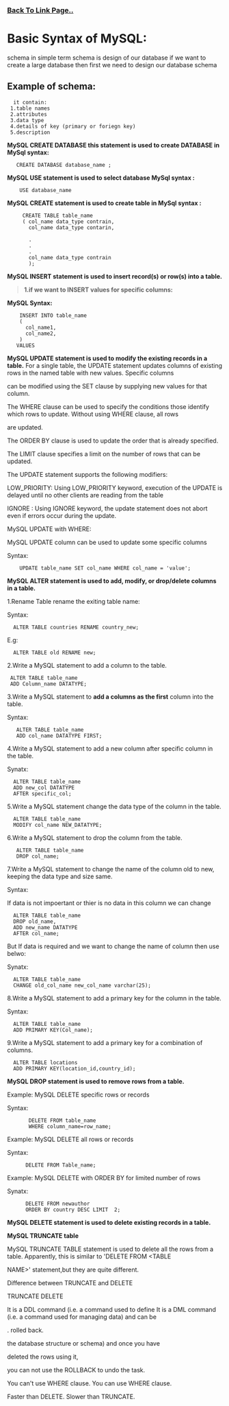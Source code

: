 ### [Back To Link Page..](https://sudarshan-gurav.github.io/link)

# Basic Syntax of MySQL:

schema in simple term schema is design of our database 
  if we want to create a large database then first we need to design our database schema 
  
 ## Example of schema:
      it contain:
     1.table names
     2.attributes
     3.data type
     4.details of key (primary or foriegn key)
     5.description
     
 **MySQL CREATE DATABASE this statement is used to create DATABASE in 
   MySql syntax:**
 
       CREATE DATABASE database_name ;
 
**MySQL USE statement is used to select database 
  MySql syntax :**
 
        USE database_name
 
**MySQL CREATE statement is used to create table in 
  MySql syntax :**
  
         CREATE TABLE table_name
         ( col_name data_type contrain,
           col_name data_type contarin,
         
           .
           .
           .
           col_name data_type contrain
           );
  
  **MySQL INSERT statement is used to insert record(s) or row(s) into a table.**
  
   > **1.if we want to INSERT values for specific columns:**
   
 **MySQL Syntax:**
        
        INSERT INTO table_name 
        ( 
          col_name1,
          col_name2,
        )
       VALUES
 
 **MySQL UPDATE statement is used to modify the existing records in a table.**
For a single table, the UPDATE statement updates columns of existing rows in the named table with new values. Specific columns 

can be modified using the SET clause by supplying new values for that column.

The WHERE clause can be used to specify the conditions those identify which rows to update. Without using WHERE clause, all rows 

are updated.

The ORDER BY clause is used to update the order that is already specified.

The LIMIT clause specifies a limit on the number of rows that can be updated. 
 
The UPDATE statement supports the following modifiers:

LOW_PRIORITY: Using LOW_PRIORITY keyword, execution of the UPDATE is delayed until no other clients are reading from the table

IGNORE : Using IGNORE keyword, the update statement does not abort even if errors occur during the update.

MySQL UPDATE with WHERE:

MySQL UPDATE column can be used to update some specific columns

Syntax:

        UPDATE table_name SET col_name WHERE col_name = 'value';
 
 
 **MySQL ALTER statement is used to  add, modify, or drop/delete columns in a table.**
 
1.Rename Table rename the exiting table name:

Syntax:
  
      ALTER TABLE countries RENAME country_new;
  
E.g:

      ALTER TABLE old RENAME new;

2.Write a MySQL statement to add a column to the table.

     ALTER TABLE table_name
     ADD Column_name DATATYPE;

3.Write a MySQL statement to **add a columns as the first** column into the table.

Syntax: 

       ALTER TABLE table_name
       ADD col_name DATATYPE FIRST;

4.Write a MySQL statement to add a new column after specific column in the table.

Synatx:

      ALTER TABLE table_name
      ADD new_col DATATYPE  
      AFTER specific_col;

5.Write a MySQL statement change the data type of the column in the table.

      ALTER TABLE table_name
      MODIFY col_name NEW_DATATYPE;

6.Write a MySQL statement to drop the column from the table.

       ALTER TABLE table_name
       DROP col_name;

7.Write a MySQL statement to change the name of the column old to new, keeping the data type and size same.

Syntax:

If data is not impoertant or thier is no data in this column we can change

      ALTER TABLE table_name
      DROP old_name,
      ADD new_name DATATYPE
      AFTER col_name; 

But If data is required and we want to change the name of column then use belwo:

Synatx:

      ALTER TABLE table_name
      CHANGE old_col_name new_col_name varchar(25);

8.Write a MySQL statement to add a primary key for the column in the table.

Syntax:

      ALTER TABLE table_name
      ADD PRIMARY KEY(Col_name);


9.Write a MySQL statement to add a primary key for a combination of columns.

      ALTER TABLE locations
      ADD PRIMARY KEY(location_id,country_id);



 **MySQL DROP statement is used to remove rows from a table.**
 
Example: MySQL DELETE specific rows or records

Syntax:

           DELETE FROM table_name 
           WHERE column_name=row_name;
           
Example: MySQL DELETE all rows or records

Syntax:

          DELETE FROM Table_name;
          
Example: MySQL DELETE with ORDER BY for limited number of rows

Synatx:

          DELETE FROM newauthor 
          ORDER BY country DESC LIMIT  2;
          
 
 **MySQL DELETE statement is used to delete existing records in a table.**
 
 
 
 
**MySQL TRUNCATE table**

MySQL TRUNCATE TABLE statement is used to delete all the rows from a table. Apparently, this is similar to 'DELETE FROM <TABLE 

NAME>' statement,but they are quite different.

Difference between TRUNCATE and DELETE

   TRUNCATE 	                                                                                    DELETE

It is a DDL command (i.e. a command used to define       It is a DML command (i.e. a command used for managing data) and can be 

.                                                         rolled back.

the database structure or schema) and once you have 

deleted the rows using it, 

you can not use the ROLLBACK to undo the task. 	

You can't use WHERE clause. 	                                                  You can use WHERE clause.

Faster than DELETE. 	                                                          Slower than TRUNCATE. 
